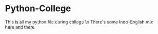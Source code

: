 # Python-College
This is all my python file during college \n
There's some Indo-English mix here and there
